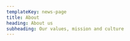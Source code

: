 ```yaml
---
templateKey: news-page
title: About
heading: About us
subheading: Our values, mission and culture
---
```

